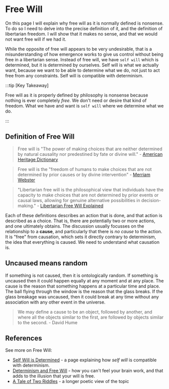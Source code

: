 # Free Will

On this page I will explain why free will as it is normally defined is nonsense.  To do so I need to delve into the precise definition of it, and the definition of libertarian freedom.  I will show that it makes no sense, and that we would not want free will if we had it.  

While the opposite of free will appears to be very undesirable, that is a misunderstanding of how emergence works to give us control without being free in a libertarian sense.  Instead of free will, we have `self will` which is determined, but it is determined by ourselves.  Self will is what we actually want, because we want to be able to determine what we do, not just to act free from any constraints.  Self will is compatible with determinism.

:::tip [Key Takeaway]

Free will as it is properly defined by philosophy is nonsense because nothing is ever completely _free_.  We don't need or desire that kind of freedom.  What we have and want is `self will` where we determine what we do.

:::

## Definition of Free Will

> Free will is "The power of making choices that are neither determined by natural causality nor predestined by fate or divine will."  - [American Heritage Dictionary](https://ahdictionary.com/word/search.html?q=free%20will)

> Free will is the "freedom of humans to make choices that are not determined by prior causes or by divine intervention" - [Merriam Webster](https://www.merriam-webster.com/dictionary/free%20will)

> "Libertarian free will is the philosophical view that individuals have the capacity to make choices that are not determined by prior events or causal laws, allowing for genuine alternative possibilities in decision-making." - [Libertarian Free Will Explained](https://www.numberanalytics.com/blog/libertarian-free-will-explained)

Each of these definitions describes an action that is done, and that action is described as a choice.  That is, there are potentially two or more actions, and one ultimately obtains.  The discussion usually focusses on the relationship to a **cause**, and particularly that there is _no cause_ to the action.  It is "free" from causation, which sets it directly contrary to determinism, the idea that everything is caused.  We need to understand what causation is.



## Uncaused means random

If something is not caused, then it is ontologically random.  If something is uncaused then it could happen equally at any moment and at any place.  The cause is the reason that something happens at a particular time and place.  The ball flying through the window is the reason that the glass breaks.  If the glass breakage was uncaused, then it could break at any time without any association with any other event in the universe.

> We may define a cause to be an object, followed by another, and where all the objects similar to the first, are followed by objects similar to the second. - David Hume


## References

See more on Free Will:

* [Self Will is Determined](self-determined.md) - a page explaining how _self will_ is compatible with determinism.
* [Determinism and Free Will](../Consciousness/you-cant-feel-brain#determinism-and-free-will) - how you can't feel your brain work, and that adds to the illusion that your will is free.
* [A Tale of Two Riddles](../Philosophy/tale-of-two-riddles) - a longer poetic view of the topic